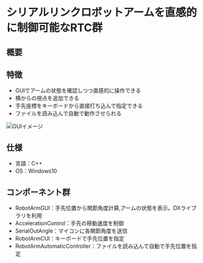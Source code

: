 # シリアルリンクロボットアームを直感的に制御可能なRTC群
## 概要
## 特徴
- GUIでアームの状態を確認しつつ直感的に操作できる
- 横からの視点を追加できる
- 手先座標をキーボードから直接打ち込んで指定できる
- ファイルを読み込んで自動で動作させられる    

![GUIイメージ](https://user-images.githubusercontent.com/72483942/96357404-5f514580-1136-11eb-9993-f34a8be4a03e.PNG)
## 仕様
- 言語：C++
- OS：Windows10
## コンポーネント群
- RobotArmGUI：手先位置から関節角度計算,アームの状態を表示。DXライブラリを利用
- AccelerationControl：手先の移動速度を制御
- SerialOutAngle：マイコンに各関節角度を送信
- RobotArmCUI：キーボードで手先位置を指定
- RobotArmAutomaticController：ファイルを読み込んで自動で手先位置を指定

